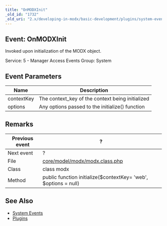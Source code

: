 ```yaml
---
title: "OnMODXInit"
_old_id: "1732"
_old_uri: "2.x/developing-in-modx/basic-development/plugins/system-events/onmodxinit"
---
```


## Event: OnMODXInit

 Invoked upon initialization of the MODX object.

 Service: 5 - Manager Access Events 
 Group: System

## 

## Event Parameters

 | Name       | Description                                       |
 | ---------- | ------------------------------------------------- |
 | contextKey | The context\_key of the context being initialized |
 | options    | Any options passed to the initialize() function   |

## Remarks

 | Previous event | ?                                                                                                                  |
 | -------------- | ------------------------------------------------------------------------------------------------------------------ |
 | Next event     | ?                                                                                                                  |
 | File           | [core/model/modx/modx.class.php](https://github.com/modxcms/revolution/blob/master/core/model/modx/modx.class.php) |
 | Class          | class modx                                                                                                         |
 | Method         | public function initialize($contextKey= 'web', $options = null)                                                    |

## See Also

- [System Events](developing-in-modx/basic-development/plugins/system-events "System Events")
- [Plugins](developing-in-modx/basic-development/plugins "Plugins")